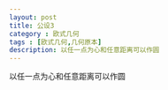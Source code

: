 ```yaml
---
layout: post
title: 公设3
category : 欧式几何
tags : [欧式几何,几何原本]
description: 以任一点为心和任意距离可以作圆
---
```


以任一点为心和任意距离可以作圆
